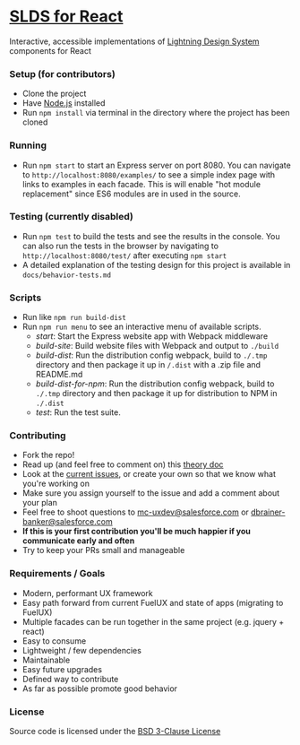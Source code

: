 # [SLDS for React](http://slds-for-js.herokuapp.com/react)
Interactive, accessible implementations of [Lightning Design System](https://www.lightningdesignsystem.com/) components for React

### Setup (for contributors)
* Clone the project
* Have [Node.js](https://nodejs.org/) installed
* Run `npm install` via terminal in the directory where the project has been cloned

### Running
* Run `npm start` to start an Express server on port 8080. You can navigate to `http://localhost:8080/examples/` to see a simple index page with links to examples in each facade. This is will enable "hot module replacement" since ES6 modules are in used in the source.

### Testing (currently disabled)
* Run `npm test` to build the tests and see the results in the console. You can also run the tests in the browser by navigating to `http://localhost:8080/test/` after executing `npm start`
* A detailed explanation of the testing design for this project is available in `docs/behavior-tests.md`

### Scripts
* Run like `npm run build-dist`
* Run `npm run menu` to see an interactive menu of available scripts.
  - *start*: Start the Express website app with Webpack middleware
  - *build-site*: Build website files with Webpack and output to `./build`
  - *build-dist*: Run the distribution config webpack, build to `./.tmp` directory and then package it up in `/.dist` with a .zip file and README.md
  - *build-dist-for-npm*: Run the distribution config webpack, build to `./.tmp` directory and then package it up for distribution to NPM in `./.dist`
  - *test*: Run the test suite.


### Contributing
* Fork the repo!
* Read up (and feel free to comment on) this [theory doc](https://docs.google.com/a/salesforce.com/document/d/1w8sy0Eex8nwsQ0vx_MUysIL8alOfOCXWfuq19Ikbky8/edit?usp=sharing)
* Look at the [current issues](https://github.com/salesforce-ux/design-system-facades/issues?q=is%3Aopen+is%3Aissue+label%3A%22help+wanted%22), or create your own so that we know what you're working on
* Make sure you assign yourself to the issue and add a comment about your plan
* Feel free to shoot questions to mc-uxdev@salesforce.com or dbrainer-banker@salesforce.com
* **If this is your first contribution you'll be much happier if you communicate early and often**
* Try to keep your PRs small and manageable

### Requirements / Goals
* Modern, performant UX framework
* Easy path forward from current FuelUX and state of apps (migrating to FuelUX)
* Multiple facades can be run together in the same project (e.g. jquery + react)
* Easy to consume
* Lightweight / few dependencies
* Maintainable
* Easy future upgrades
* Defined way to contribute
* As far as possible promote good behavior

### License
Source code is licensed under the [BSD 3-Clause License](LICENSE)
